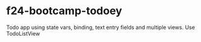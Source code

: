 # f24-bootcamp-todoey
Todo app using state vars, binding, text entry fields and multiple views. Use TodoListView
